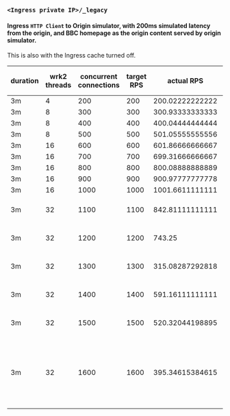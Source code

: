 ### `<Ingress private IP>/_legacy`
#### Ingress `HTTP Client` to Origin simulator, with 200ms simulated latency from the origin, and BBC homepage as the origin content served by origin simulator.

This is also with the Ingress cache turned off.

| duration | wrk2 threads |  concurrent connections  | target RPS | actual RPS | Response Time (ms) | errors |
|----------|--------------|--------------------------|------------|------------|--------------------|-------|
| 3m  |  4  |  200  |  200  |  200.02222222222  |  212  |   |
| 3m  |  8  |  300  |  300  |  300.93333333333  |  223  |   |
| 3m  |  8  |  400  |  400  |  400.04444444444  |  213  |   |
| 3m  |  8  |  500  |  500  |  501.05555555556  |  196  |   |
| 3m  |  16  |  600  |  600  |  601.86666666667  |  231  |   |
| 3m  |  16  |  700  |  700  |  699.31666666667  |  233  |   |
| 3m  |  16  |  800  |  800  |  800.08888888889  |  219  |   |
| 3m  |  16  |  900  |  900  |  900.97777777778  |  222  |   |
| 3m  |  16  |  1000  |  1000  |  1001.6611111111  |  226  |   |
| 3m  |  32  |  1100  |  1100  |  842.81111111111  |  485  |  23690 timeout errors |
| 3m  |  32  |  1200  |  1200  |  743.25  |  324  |  40364 timeout errors |
| 3m  |  32  |  1300  |  1300  |  315.08287292818  |  729  |  86940 timeout errors |
| 3m  |  32  |  1400  |  1400  |  591.16111111111  |  1114  |  73923 timeout errors |
| 3m  |  32  |  1500  |  1500  |  520.32044198895  |  1133  |  87820 timeout errors |
| 3m  |  32  |  1600  |  1600  |  395.34615384615  |  1263  |  3 read errors, 110291 timeout errors, 201301 write errors |

